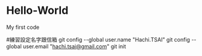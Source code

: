 # Hello-World
My first code

#練習設定名字跟信箱
git config --global user.name "Hachi.TSAI"
git config --global user.email "hachi.tsai@gmail.com"
git init